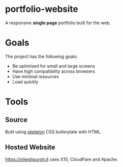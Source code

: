 # portfolio-website

A responsive **single page** portfolio built for the web.


# Goals

The project has the following goals: 
 - Be optimised for small and large screens
 - Have high compatibility across browsers
 - Use minimal resources
 - Load quickly

# Tools
## Source
Built using [skeleton](https://github.com/dhg/Skeleton) CSS boilerplate with HTML.
## Hosted Website
https://nikeshpuroh.it uses X10, CloudFare and Apache.
